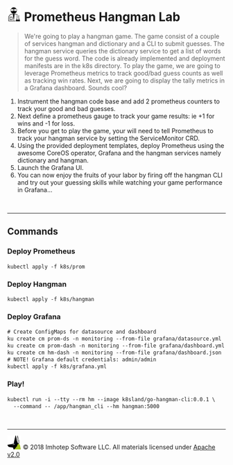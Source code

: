 # <img src="../assets/lab.png" width="32" height="auto"/> Prometheus Hangman Lab

> We're going to play a hangman game. The game consist of a couple of
> services hangman and dictionary and a CLI to submit guesses. The hangman
> service queries the dictionary service to get a list of words for the guess
> word. The code is already implemented and deployment manifests are in the k8s
> directory. To play the game, we are going to leverage Prometheus metrics to
> track good/bad guess counts as well as tracking win rates. Next, we are going
> to display the tally metrics in a Grafana dashboard. Sounds cool?

1. Instrument the hangman code base and add 2 prometheus counters to track your
   good and bad guesses.
2. Next define a prometheus gauge to track your game results:
   ie +1 for wins and -1 for loss.
3. Before you get to play the game, your will need to tell Prometheus to
   track your hangman service by setting the ServiceMonitor CRD.
4. Using the provided deployment templates, deploy Prometheus using the awesome
   CoreOS operator, Grafana and the hangman services namely dictionary and hangman.
5. Launch the Grafana UI.
6. You can now enjoy the fruits of your labor by firing off the hangman CLI and
   try out your guessing skills while watching your game performance in Grafana...

<br/>

---
## Commands

### Deploy Prometheus

```shell
kubectl apply -f k8s/prom
```

### Deploy Hangman

```shell
kubectl apply -f k8s/hangman
```

### Deploy Grafana

```shell
# Create ConfigMaps for datasource and dashboard
ku create cm prom-ds -n monitoring --from-file grafana/datasource.yml
ku create cm prom-dash -n monitoring --from-file grafana/dashboard.yml
ku create cm hm-dash -n monitoring --from-file grafana/dashboard.json
# NOTE! Grafana default credentials: admin/admin
kubectl apply -f k8s/grafana.yml
```

### Play!

```shell
kubectl run -i --tty --rm hm --image k8sland/go-hangman-cli:0.0.1 \
  --command -- /app/hangman_cli --hm hangman:5000
```

<br/>

---
<img src="../assets/imhotep_logo.png" width="32" height="auto"/> © 2018 Imhotep Software LLC.
All materials licensed under [Apache v2.0](http://www.apache.org/licenses/LICENSE-2.0)
